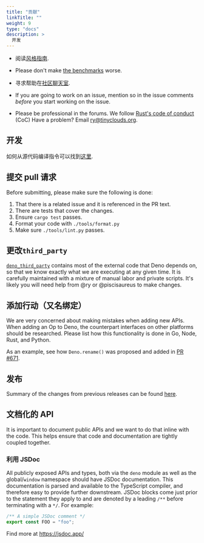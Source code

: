 ```yaml
---
title: "贡献"
linkTitle: ""
weight: 9
type: "docs"
description: >
  开发
---
```


- 阅读[风格指南](./contributing/style_guide.md).
- Please don't make [the benchmarks](https://deno.land/benchmarks.html) worse.
- 寻求帮助在[社区聊天室](https://discord.gg/TGMHGv6).
- If you are going to work on an issue, mention so in the issue comments
  _before_ you start working on the issue.

- Please be professional in the forums. We follow
  [Rust's code of conduct](https://www.rust-lang.org/policies/code-of-conduct)
  (CoC) Have a problem? Email ry@tinyclouds.org.

## 开发

如何从源代码编译指令可以找到[这里](./contributing/building_from_source.md).

## 提交 pull 请求

Before submitting, please make sure the following is done:

1. That there is a related issue and it is referenced in the PR text.
2. There are tests that cover the changes.
3. Ensure `cargo test` passes.
4. Format your code with `./tools/format.py`
5. Make sure `./tools/lint.py` passes.

## 更改`third_party`

[`deno_third_party`](https://github.com/denoland/deno_third_party) contains most
of the external code that Deno depends on, so that we know exactly what we are
executing at any given time. It is carefully maintained with a mixture of manual
labor and private scripts. It's likely you will need help from @ry or
@piscisaureus to make changes.

## 添加行动（又名绑定）

We are very concerned about making mistakes when adding new APIs. When adding an
Op to Deno, the counterpart interfaces on other platforms should be researched.
Please list how this functionality is done in Go, Node, Rust, and Python.

As an example, see how `Deno.rename()` was proposed and added in
[PR #671](https://github.com/denoland/deno/pull/671).

## 发布

Summary of the changes from previous releases can be found
[here](https://github.com/denoland/deno/releases).

## 文档化的 API

It is important to document public APIs and we want to do that inline with the
code. This helps ensure that code and documentation are tightly coupled
together.

### 利用 JSDoc

All publicly exposed APIs and types, both via the `deno` module as well as the
global/`window` namespace should have JSDoc documentation. This documentation is
parsed and available to the TypeScript compiler, and therefore easy to provide
further downstream. JSDoc blocks come just prior to the statement they apply to
and are denoted by a leading `/**` before terminating with a `*/`. For example:

```ts
/** A simple JSDoc comment */
export const FOO = "foo";
```

Find more at https://jsdoc.app/
